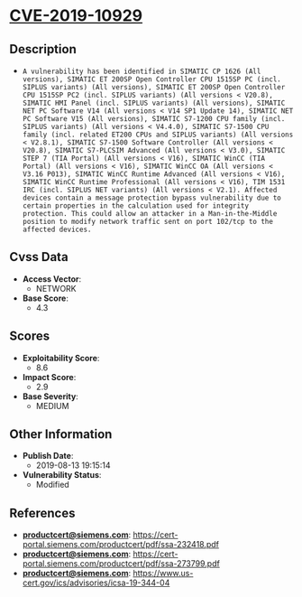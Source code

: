
# [CVE-2019-10929](https://cert-portal.siemens.com/productcert/pdf/ssa-232418.pdf)

## Description

- `A vulnerability has been identified in SIMATIC CP 1626 (All versions), SIMATIC ET 200SP Open Controller CPU 1515SP PC (incl. SIPLUS variants) (All versions), SIMATIC ET 200SP Open Controller CPU 1515SP PC2 (incl. SIPLUS variants) (All versions < V20.8), SIMATIC HMI Panel (incl. SIPLUS variants) (All versions), SIMATIC NET PC Software V14 (All versions < V14 SP1 Update 14), SIMATIC NET PC Software V15 (All versions), SIMATIC S7-1200 CPU family (incl. SIPLUS variants) (All versions < V4.4.0), SIMATIC S7-1500 CPU family (incl. related ET200 CPUs and SIPLUS variants) (All versions < V2.8.1), SIMATIC S7-1500 Software Controller (All versions < V20.8), SIMATIC S7-PLCSIM Advanced (All versions < V3.0), SIMATIC STEP 7 (TIA Portal) (All versions < V16), SIMATIC WinCC (TIA Portal) (All versions < V16), SIMATIC WinCC OA (All versions < V3.16 P013), SIMATIC WinCC Runtime Advanced (All versions < V16), SIMATIC WinCC Runtime Professional (All versions < V16), TIM 1531 IRC (incl. SIPLUS NET variants) (All versions < V2.1). Affected devices contain a message protection bypass vulnerability due to certain properties in the calculation used for integrity protection. This could allow an attacker in a Man-in-the-Middle position to modify network traffic sent on port 102/tcp to the affected devices.`

## Cvss Data

- **Access Vector**:
  - NETWORK
- **Base Score**:
  - 4.3

## Scores

- **Exploitability Score**:
  - 8.6
- **Impact Score**:
  - 2.9
- **Base Severity**:
  - MEDIUM

## Other Information

- **Publish Date**:
  - 2019-08-13 19:15:14
- **Vulnerability Status**:
  - Modified

## References

- **productcert@siemens.com**: https://cert-portal.siemens.com/productcert/pdf/ssa-232418.pdf
- **productcert@siemens.com**: https://cert-portal.siemens.com/productcert/pdf/ssa-273799.pdf
- **productcert@siemens.com**: https://www.us-cert.gov/ics/advisories/icsa-19-344-04
